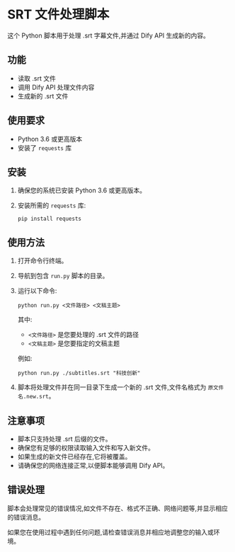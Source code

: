 # SRT 文件处理脚本

这个 Python 脚本用于处理 .srt 字幕文件,并通过 Dify API 生成新的内容。

## 功能

- 读取 .srt 文件
- 调用 Dify API 处理文件内容
- 生成新的 .srt 文件

## 使用要求

- Python 3.6 或更高版本
- 安装了 `requests` 库

## 安装

1. 确保您的系统已安装 Python 3.6 或更高版本。

2. 安装所需的 `requests` 库:

   ```
   pip install requests
   ```

## 使用方法

1. 打开命令行终端。

2. 导航到包含 `run.py` 脚本的目录。

3. 运行以下命令:

   ```
   python run.py <文件路径> <文稿主题>
   ```

   其中:
   - `<文件路径>` 是您要处理的 .srt 文件的路径
   - `<文稿主题>` 是您要指定的文稿主题

   例如:
   ```
   python run.py ./subtitles.srt "科技创新"
   ```

4. 脚本将处理文件并在同一目录下生成一个新的 .srt 文件,文件名格式为 `原文件名.new.srt`。

## 注意事项

- 脚本只支持处理 .srt 后缀的文件。
- 确保您有足够的权限读取输入文件和写入新文件。
- 如果生成的新文件已经存在,它将被覆盖。
- 请确保您的网络连接正常,以便脚本能够调用 Dify API。

## 错误处理

脚本会处理常见的错误情况,如文件不存在、格式不正确、网络问题等,并显示相应的错误消息。

如果您在使用过程中遇到任何问题,请检查错误消息并相应地调整您的输入或环境。